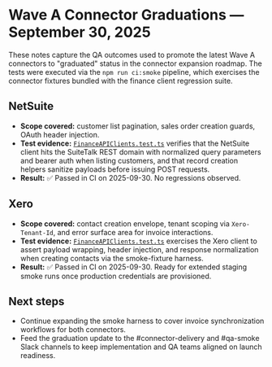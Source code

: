 # Wave A Connector Graduations — September 30, 2025

These notes capture the QA outcomes used to promote the latest Wave A connectors to
"graduated" status in the connector expansion roadmap. The tests were executed via the
`npm run ci:smoke` pipeline, which exercises the connector fixtures bundled with the
finance client regression suite.

## NetSuite
- **Scope covered:** customer list pagination, sales order creation guards, OAuth header injection.
- **Test evidence:** [`FinanceAPIClients.test.ts`](../../../server/integrations/__tests__/FinanceAPIClients.test.ts)
  verifies that the NetSuite client hits the SuiteTalk REST domain with normalized query
  parameters and bearer auth when listing customers, and that record creation helpers
  sanitize payloads before issuing POST requests.
- **Result:** ✅ Passed in CI on 2025-09-30. No regressions observed.

## Xero
- **Scope covered:** contact creation envelope, tenant scoping via `Xero-Tenant-Id`, and
  error surface area for invoice interactions.
- **Test evidence:** [`FinanceAPIClients.test.ts`](../../../server/integrations/__tests__/FinanceAPIClients.test.ts)
  exercises the Xero client to assert payload wrapping, header injection, and response
  normalization when creating contacts via the smoke-fixture harness.
- **Result:** ✅ Passed in CI on 2025-09-30. Ready for extended staging smoke runs once
  production credentials are provisioned.

## Next steps
- Continue expanding the smoke harness to cover invoice synchronization workflows for
  both connectors.
- Feed the graduation update to the #connector-delivery and #qa-smoke Slack channels to
  keep implementation and QA teams aligned on launch readiness.
